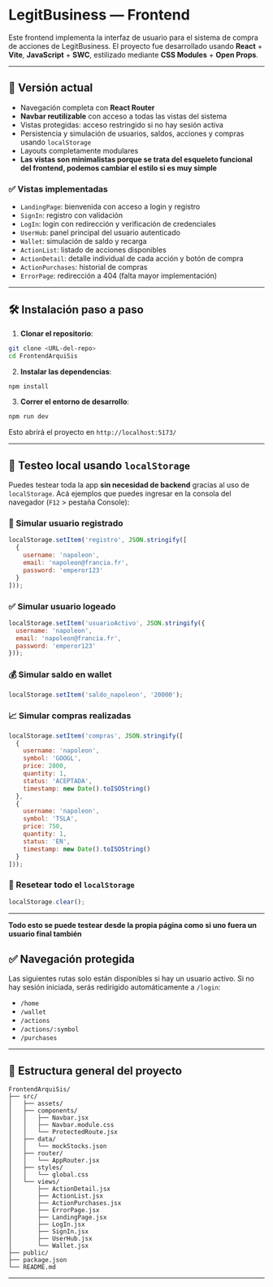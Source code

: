 # LegitBusiness — Frontend

Este frontend implementa la interfaz de usuario para el sistema de compra de acciones de LegitBusiness. El proyecto fue desarrollado usando **React** + **Vite**, **JavaScript** + **SWC**, estilizado mediante **CSS Modules** + **Open Props**.

---

## 🚀 Versión actual

- Navegación completa con **React Router**
- **Navbar reutilizable** con acceso a todas las vistas del sistema
- Vistas protegidas: acceso restringido si no hay sesión activa
- Persistencia y simulación de usuarios, saldos, acciones y compras usando `localStorage`
- Layouts completamente modulares
- **Las vistas son minimalistas porque se trata del esqueleto funcional del frontend, podemos cambiar el estilo si es muy simple**

### ✅ Vistas implementadas

- `LandingPage`: bienvenida con acceso a login y registro
- `SignIn`: registro con validación
- `LogIn`: login con redirección y verificación de credenciales
- `UserHub`: panel principal del usuario autenticado
- `Wallet`: simulación de saldo y recarga
- `ActionList`: listado de acciones disponibles
- `ActionDetail`: detalle individual de cada acción y botón de compra
- `ActionPurchases`: historial de compras
- `ErrorPage`: redirección a 404 (falta mayor implementación)

---

## 🛠️ Instalación paso a paso

1. **Clonar el repositorio**:

```bash
git clone <URL-del-repo>
cd FrontendArquiSis
```

2. **Instalar las dependencias**:

```bash
npm install
```

3. **Correr el entorno de desarrollo**:

```bash
npm run dev
```

Esto abrirá el proyecto en `http://localhost:5173/`

---

## 🧪 Testeo local usando `localStorage`

Puedes testear toda la app **sin necesidad de backend** gracias al uso de `localStorage`. Acá ejemplos que puedes ingresar en la consola del navegador (`F12` > pestaña Console):

### 🔐 Simular usuario registrado

```js
localStorage.setItem('registro', JSON.stringify([
  {
    username: 'napoleon',
    email: 'napoleon@francia.fr',
    password: 'emperor123'
  }
]));
```

### ✅ Simular usuario logeado

```js
localStorage.setItem('usuarioActivo', JSON.stringify({
  username: 'napoleon',
  email: 'napoleon@francia.fr',
  password: 'emperor123'
}));
```

### 💰 Simular saldo en wallet

```js
localStorage.setItem('saldo_napoleon', '20000');
```

### 📈 Simular compras realizadas

```js
localStorage.setItem('compras', JSON.stringify([
  {
    username: 'napoleon',
    symbol: 'GOOGL',
    price: 2800,
    quantity: 1,
    status: 'ACEPTADA',
    timestamp: new Date().toISOString()
  },
  {
    username: 'napoleon',
    symbol: 'TSLA',
    price: 750,
    quantity: 1,
    status: 'EN',
    timestamp: new Date().toISOString()
  }
]));
```

### 🔄 Resetear todo el `localStorage`

```js
localStorage.clear();
```

---

**Todo esto se puede testear desde la propia página como si uno fuera un usuario final también**

## ✅ Navegación protegida

Las siguientes rutas solo están disponibles si hay un usuario activo. Si no hay sesión iniciada, serás redirigido automáticamente a `/login`:

- `/home`
- `/wallet`
- `/actions`
- `/actions/:symbol`
- `/purchases`

---

## 📁 Estructura general del proyecto

```
FrontendArquiSis/
├── src/
│   ├── assets/
│   ├── components/
│   │   ├── Navbar.jsx
│   │   ├── Navbar.module.css
│   │   └── ProtectedRoute.jsx
│   ├── data/
│   │   └── mockStocks.json
│   ├── router/
│   │   └── AppRouter.jsx
│   ├── styles/
│   │   └── global.css
│   └── views/
│       ├── ActionDetail.jsx
│       ├── ActionList.jsx
│       ├── ActionPurchases.jsx
│       ├── ErrorPage.jsx
│       ├── LandingPage.jsx
│       ├── LogIn.jsx
│       ├── SignIn.jsx
│       ├── UserHub.jsx
│       └── Wallet.jsx
├── public/
├── package.json
└── README.md
```

---
